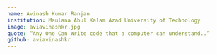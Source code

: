 ```yaml
---
name: Avinash Kumar Ranjan
institution: Maulana Abul Kalam Azad University of Technology 
image: aviavinashkr.jpg
quote: “Any One Can Write code that a computer can understand..”
github: aviavinashkr
---
```

